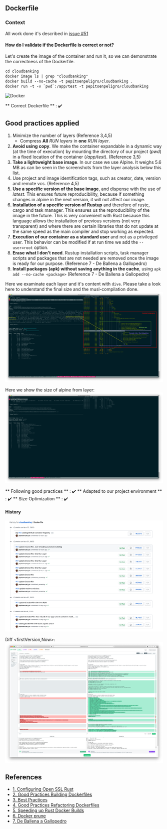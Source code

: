 ## Dockerfile

### Context
All work done it's described in [issue #51](https://github.com/pepitoenpeligro/cloudbanking/issues/51)


#### How do I validate if the Dockerfile is correct or not?

Let's create the image of the container and run it, so we can demonstrate the correctness of the Dockerfile.

```
cd cloudbanking
docker image ls | grep "cloudbanking"
docker build --no-cache -t pepitoenpeligro/cloudbanking .
docker run -t -v `pwd`:/app/test -t pepitoenpeligro/cloudbanking
```

![Docker](../img/3/r2-00.gif)


** Correct Dockerfile ** : :heavy_check_mark:



## Good practices applied

1. Minimize the number of layers (Reference 3,4,5)
   - Compress **All** _RUN layers_ in **one** _RUN layer_. 
2. **Avoid using copy**. We make the container expandable in a dynamic way (at the time of execution) by mounting the directory of our project (_pwd_) in a fixed location of the container (_/app/test_). (Reference 3,5)
3. **Take a lightweight base image**. In our case we use Alpine. It weighs 5.6 MB as can be seen in the screenshots from the layer analysis below this list.
4. Use project and image identification tags, such as creator, date, version and remote vcs. (Reference 4,5)
5. **Use a specific version of the base image**, and dispense with the use of _latest_. This ensures future reproducibility, because if something changes in alpine in the next version, it will not affect our image.
6. **Installation of a specific version of Rustup** and therefore of rustc, cargo and task manager. This ensures us the reproducibility of the image in the future. This is very convenient with Rust because this language allows the installation of previous versions (not very transparent) and where there are certain libraries that do not update at the same speed as the main compiler and stop working as expected.
7. **Execution of our container as a standard user** and not as a privileged user. This behavior can be modified if at run time we add the `--user=root` option.
8. **Erase what I don't need**. Rustup installation scripts, task manager scripts and packages that are not needed are removed once the image is ready for our purpose. (Reference 7 - De Ballena a Gallopedro)
9. **Install packages (apk) without saving anything in the cache**, using `apk add --no-cache <package>` (Reference 7 - De Ballena a Gallopedro)

Here we examinate each layer and it's content with `dive`. Please take a look here to understand the final size and the musl-compilation done.
![](../img/3/r2-00.png)

Here we show the size of alpine from layer:
![](../img/3/r2-01.png)


** Following good practices ** : :heavy_check_mark:
** Adapted to our project environment ** : :heavy_check_mark:
** Size Optimization ** : :heavy_check_mark:



#### History

![](../img/3/r2-history.png)

Diff <firstVersion,Now>:
![](../img/3/r2-diff.png)


## References
* [1. Configuring Open SSL Rust](https://docs.rs/openssl/0.10.16/openssl/#automatic)
* [2. Good Practices Building Dockerfiles](https://docs.docker.com/develop/develop-images/dockerfile_best-practices/)
* [3. Best Practices](https://www.docker.com/blog/intro-guide-to-dockerfile-best-practices/)
* [4. Good Practices Refactoring Dockerfiles](https://www.replicated.com/blog/refactoring-a-dockerfile-for-image-size/)
* [5. Speeding up Rust Docker Builds](http://whitfin.io/speeding-up-rust-docker-builds/)
* [6. Docker prune](https://stackoverflow.com/questions/30604846/docker-error-no-space-left-on-device)
* [7. De Ballena a Gallopedro](https://github.com/erseco/dockerfile-optimization-examples/blob/master/Charla%20Docker%20-%20esLibre%20-%20Junio%202019.pdf)
